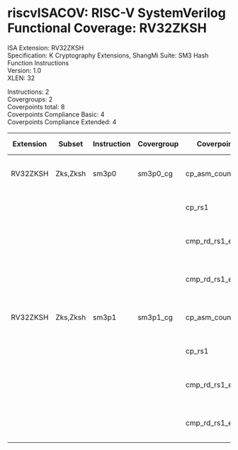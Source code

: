 # riscvISACOV: RISC-V SystemVerilog Functional Coverage: RV32ZKSH

ISA Extension: RV32ZKSH  
Specification: K Cryptography Extensions, ShangMi Suite: SM3 Hash Function Instructions  
Version:       1.0  
XLEN:          32  

Instructions:  2  
Covergroups:   2  
Coverpoints total:   8  
Coverpoints Compliance Basic:  4  
Coverpoints Compliance Extended:  4  

| Extension | Subset | Instruction| Covergroup | Coverpoint     | Coverpoint Description | Coverpoint Level  |
| ----------| ------ | ---------- | ---------- | -------------- | ---------------------- | ----------------- |
| RV32ZKSH              |       Zks,Zksh |      sm3p0 |    sm3p0_cg | cp_asm_count | Number of times instruction is executed | Compliance Basic
|                       |                |            |             |      cp_rs1 | RS1 (GPR) register assignment | Compliance Basic
|                       |                |            |             | cmp_rd_rs1_eq | Compare RD and RS1 register assignment | Compliance Extended
|                       |                |            |             | cmp_rd_rs1_eqval | Compare RD and RS1 register values | Compliance Extended
| RV32ZKSH              |       Zks,Zksh |      sm3p1 |    sm3p1_cg | cp_asm_count | Number of times instruction is executed | Compliance Basic
|                       |                |            |             |      cp_rs1 | RS1 (GPR) register assignment | Compliance Basic
|                       |                |            |             | cmp_rd_rs1_eq | Compare RD and RS1 register assignment | Compliance Extended
|                       |                |            |             | cmp_rd_rs1_eqval | Compare RD and RS1 register values | Compliance Extended


